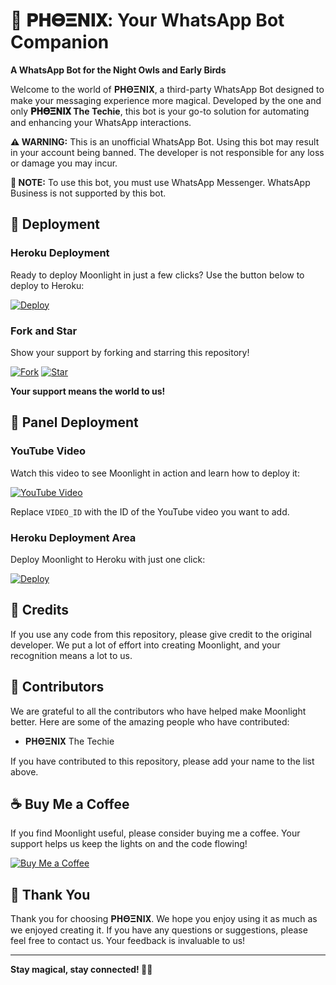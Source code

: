 # 🌙 𝚸𝚮𝚯𝚵𝚴𝚰𝚾: Your WhatsApp Bot Companion

**A WhatsApp Bot for the Night Owls and Early Birds**

Welcome to the world of 𝚸𝚮𝚯𝚵𝚴𝚰𝚾, a third-party WhatsApp Bot designed to make your messaging experience more magical. Developed by the one and only **𝚸𝚮𝚯𝚵𝚴𝚰𝚾 The Techie**, this bot is your go-to solution for automating and enhancing your WhatsApp interactions.

**⚠️ WARNING:** This is an unofficial WhatsApp Bot. Using this bot may result in your account being banned. The developer is not responsible for any loss or damage you may incur.

**📝 NOTE:** To use this bot, you must use WhatsApp Messenger. WhatsApp Business is not supported by this bot.

## 🚀 Deployment

### Heroku Deployment

Ready to deploy Moonlight in just a few clicks? Use the button below to deploy to Heroku:

[![Deploy](https://www.herokucdn.com/deploy/button.svg)](https://heroku.com/deploy?template=https://github.com/shizothetechie/moonlight)

### Fork and Star

Show your support by forking and starring this repository!

[![Fork](https://img.shields.io/github/forks/shizothetechie/moonlight.svg?style=social&label=Fork)](https://github.com/shizothetechie/moonlight/fork)
[![Star](https://img.shields.io/github/stars/shizothetechie/moonlight.svg?style=social&label=Star)](https://github.com/shizothetechie/moonlight/stargazers)

**Your support means the world to us!**

## 🎥 Panel Deployment

### YouTube Video

Watch this video to see Moonlight in action and learn how to deploy it:

[![YouTube Video](https://img.youtube.com/vi/VIDEO_ID/0.jpg)](https://www.youtube.com/watch?v=VIDEO_ID)

Replace `VIDEO_ID` with the ID of the YouTube video you want to add.

### Heroku Deployment Area

Deploy Moonlight to Heroku with just one click:

[![Deploy](https://www.herokucdn.com/deploy/button.svg)](https://heroku.com/deploy?template=https://github.com/shizothetechie/moonlight)

## 💖 Credits

If you use any code from this repository, please give credit to the original developer. We put a lot of effort into creating Moonlight, and your recognition means a lot to us.

## 👥 Contributors

We are grateful to all the contributors who have helped make Moonlight better. Here are some of the amazing people who have contributed:

- 𝚸𝚮𝚯𝚵𝚴𝚰𝚾 The Techie

If you have contributed to this repository, please add your name to the list above.

## ☕ Buy Me a Coffee

If you find Moonlight useful, please consider buying me a coffee. Your support helps us keep the lights on and the code flowing!

[![Buy Me a Coffee](https://www.buymeacoffee.com/assets/img/custom_images/orange_img.png)](https://www.buymeacoffee.com/shizodevs)

## 🌟 Thank You

Thank you for choosing 𝚸𝚮𝚯𝚵𝚴𝚰𝚾. We hope you enjoy using it as much as we enjoyed creating it. If you have any questions or suggestions, please feel free to contact us. Your feedback is invaluable to us!

---

**Stay magical, stay connected! 🌙✨**

